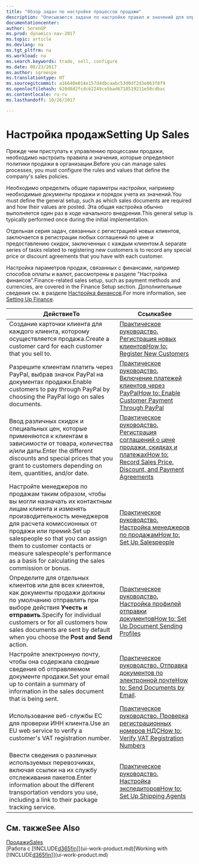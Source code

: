 ```yaml
---
title: "Обзор задач по настройке процессов продажи"
description: "Описываются задачи по настройке правил и значений для определения политик и процессов продаж."
documentationcenter: 
author: SorenGP
ms.prod: dynamics-nav-2017
ms.topic: article
ms.devlang: na
ms.tgt_pltfrm: na
ms.workload: na
ms.search.keywords: trade, sell, configure
ms.date: 08/23/2017
ms.author: sgroespe
ms.translationtype: HT
ms.sourcegitcommit: a16640e014e157d4dbcaabc53d0df2d3e063f8f9
ms.openlocfilehash: 620d8d2fcdc62249ce5bad6718519211e50cdbac
ms.contentlocale: ru-ru
ms.lasthandoff: 10/26/2017

---
```

# <a name="setting-up-sales"></a><span data-ttu-id="e35c8-103">Настройка продаж</span><span class="sxs-lookup"><span data-stu-id="e35c8-103">Setting Up Sales</span></span>
<span data-ttu-id="e35c8-104">Прежде чем приступать к управлению процессами продажи, необходимо настроить правила и значения, которые определяют политики продажи в организации.</span><span class="sxs-lookup"><span data-stu-id="e35c8-104">Before you can manage sales processes, you must configure the rules and values that define the company's sales policies.</span></span>

<span data-ttu-id="e35c8-105">Необходимо определить общие параметры настройки, например необходимые документы продажи и порядок учета их значений.</span><span class="sxs-lookup"><span data-stu-id="e35c8-105">You must define the general setup, such as which sales documents are required and how their values are posted.</span></span> <span data-ttu-id="e35c8-106">Эта общая настройка обычно выполняется один раз в ходе начального внедрения.</span><span class="sxs-lookup"><span data-stu-id="e35c8-106">This general setup is typically performed once during the initial implementation.</span></span>

<span data-ttu-id="e35c8-107">Отдельная серия задач, связанных с регистрацией новых клиентов, заключается в регистрации любых соглашений по цене и предоставлению скидок, заключенных с каждым клиентом.</span><span class="sxs-lookup"><span data-stu-id="e35c8-107">A separate series of tasks related to registering new customers is to record any special price or discount agreements that you have with each customer.</span></span>

<span data-ttu-id="e35c8-108">Настройка параметров продаж, связанных с финансами, например способов оплаты и валют, рассмотрены в разделе "Настройка финансов".</span><span class="sxs-lookup"><span data-stu-id="e35c8-108">Finance-related sales setup, such as payment methods and currencies, are covered in the Finance Setup section.</span></span> <span data-ttu-id="e35c8-109">Дополнительные сведения см. в разделе [Настройка финансов](finance-setup-finance.md).</span><span class="sxs-lookup"><span data-stu-id="e35c8-109">For more information, see [Setting Up Finance](finance-setup-finance.md).</span></span>

| <span data-ttu-id="e35c8-110">Действие</span><span class="sxs-lookup"><span data-stu-id="e35c8-110">To</span></span> | <span data-ttu-id="e35c8-111">Ссылка</span><span class="sxs-lookup"><span data-stu-id="e35c8-111">See</span></span> |
| --- | --- |
| <span data-ttu-id="e35c8-112">Создание карточки клиента для каждого клиента, которому осуществляется продажа.</span><span class="sxs-lookup"><span data-stu-id="e35c8-112">Create a customer card for each customer that you sell to.</span></span> |[<span data-ttu-id="e35c8-113">Практическое руководство. Регистрация новых клиентов</span><span class="sxs-lookup"><span data-stu-id="e35c8-113">How to: Register New Customers</span></span>](sales-how-register-new-customers.md) |
| <span data-ttu-id="e35c8-114">Разрешите клиентам платить через PayPal, выбрав значок PayPal на документах продажи.</span><span class="sxs-lookup"><span data-stu-id="e35c8-114">Enable customers to pay through PayPal by choosing the PayPal logo on sales documents.</span></span> |[<span data-ttu-id="e35c8-115">Практическое руководство. Включение платежей клиентов через PayPal</span><span class="sxs-lookup"><span data-stu-id="e35c8-115">How to: Enable Customer Payment Through PayPal</span></span>](sales-how-enable-payment-service-extensions.md) |
| <span data-ttu-id="e35c8-116">Ввод различных скидок и специальных цен, которые применяются к клиентам в зависимости от товара, количества и/или даты.</span><span class="sxs-lookup"><span data-stu-id="e35c8-116">Enter the different discounts and special prices that you grant to customers depending on item, quantities, and/or date.</span></span> |[<span data-ttu-id="e35c8-117">Практическое руководство. Регистрация соглашений о цене продажи, скидках и платежах</span><span class="sxs-lookup"><span data-stu-id="e35c8-117">How to: Record Sales Price, Discount, and Payment Agreements</span></span>](sales-how-record-sales-price-discount-payment-agreements.md) |
| <span data-ttu-id="e35c8-118">Настройте менеджеров по продажам таким образом, чтобы вы могли назначать их контактным лицам клиента и изменять производительность менеджеров для расчета комиссионных от продажи или премий.</span><span class="sxs-lookup"><span data-stu-id="e35c8-118">Set up salespeople so that you can assign them to customer contacts or measure salespeople's performance as a basis for calculating the sales commission or bonus.</span></span> |[<span data-ttu-id="e35c8-119">Практическое руководство. Настройка менеджеров по продажам</span><span class="sxs-lookup"><span data-stu-id="e35c8-119">How to: Set Up Salespeople</span></span>](sales-how-setup-salespeople.md) |
| <span data-ttu-id="e35c8-120">Определите для отдельных клиентов или для всех клиентов, как документы продажи должны по умолчанию отправлять при выборе действия **Учесть и отправить**.</span><span class="sxs-lookup"><span data-stu-id="e35c8-120">Specify for individual customers or for all customers how sales documents are sent by default when you choose the **Post and Send** action.</span></span> |[<span data-ttu-id="e35c8-121">Практическое руководство. Настройка профилей отправки документов</span><span class="sxs-lookup"><span data-stu-id="e35c8-121">How to: Set Up Document Sending Profiles</span></span>](sales-how-setup-document-send-profiles.md) |
| <span data-ttu-id="e35c8-122">Настройте электронную почту, чтобы она содержала сводные сведения об отправляемом документе продажи.</span><span class="sxs-lookup"><span data-stu-id="e35c8-122">Set your email up to contain a summary of information in the sales document that is being sent.</span></span> |<span data-ttu-id="e35c8-123">[Практическое руководство. Отправка документов по электронной почте](ui-how-send-documents-email.md)</span><span class="sxs-lookup"><span data-stu-id="e35c8-123">[How to: Send Documents by Email](ui-how-send-documents-email.md).</span></span> |
|<span data-ttu-id="e35c8-124">Использование веб-службы ЕС для проверки ИНН клиента.</span><span class="sxs-lookup"><span data-stu-id="e35c8-124">Use an EU web service to verify a customer's VAT registration number.</span></span>|[<span data-ttu-id="e35c8-125">Практическое руководство. Проверка регистрационных номеров НДС</span><span class="sxs-lookup"><span data-stu-id="e35c8-125">How to: Verify VAT Registration Numbers</span></span>](finance-setup-vat.md)|
|<span data-ttu-id="e35c8-126">Ввести сведения о различных используемых перевозчиках, включая ссылки на их службу отслеживания пакетов.</span><span class="sxs-lookup"><span data-stu-id="e35c8-126">Enter information about the different transportation vendors you use, including a link to their package tracking service.</span></span>|[<span data-ttu-id="e35c8-127">Практическое руководство. Настройка экспедиторов</span><span class="sxs-lookup"><span data-stu-id="e35c8-127">How to: Set Up Shipping Agents</span></span>](sales-how-to-set-up-shipping-agents.md)|

## <a name="see-also"></a><span data-ttu-id="e35c8-128">См. также</span><span class="sxs-lookup"><span data-stu-id="e35c8-128">See Also</span></span>
[<span data-ttu-id="e35c8-129">Продажи</span><span class="sxs-lookup"><span data-stu-id="e35c8-129">Sales</span></span>](sales-manage-sales.md)  
<span data-ttu-id="e35c8-130">[Работа с [!INCLUDE[d365fin](includes/d365fin_md.md)]](ui-work-product.md)</span><span class="sxs-lookup"><span data-stu-id="e35c8-130">[Working with [!INCLUDE[d365fin](includes/d365fin_md.md)]](ui-work-product.md)</span></span>

